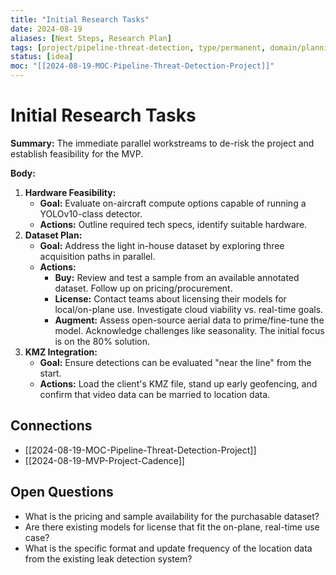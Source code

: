 ```yaml
---
title: "Initial Research Tasks"
date: 2024-08-19
aliases: [Next Steps, Research Plan]
tags: [project/pipeline-threat-detection, type/permanent, domain/planning]
status: [idea]
moc: "[[2024-08-19-MOC-Pipeline-Threat-Detection-Project]]"
---
```


# Initial Research Tasks

**Summary:** The immediate parallel workstreams to de-risk the project and establish feasibility for the MVP.

**Body:**

1.  **Hardware Feasibility:**
    *   **Goal:** Evaluate on-aircraft compute options capable of running a YOLOv10-class detector.
    *   **Actions:** Outline required tech specs, identify suitable hardware.
2.  **Dataset Plan:**
    *   **Goal:** Address the light in-house dataset by exploring three acquisition paths in parallel.
    *   **Actions:**
        *   **Buy:** Review and test a sample from an available annotated dataset. Follow up on pricing/procurement.
        *   **License:** Contact teams about licensing their models for local/on-plane use. Investigate cloud viability vs. real-time goals.
        *   **Augment:** Assess open-source aerial data to prime/fine-tune the model. Acknowledge challenges like seasonality. The initial focus is on the 80% solution.
3.  **KMZ Integration:**
    *   **Goal:** Ensure detections can be evaluated "near the line" from the start.
    *   **Actions:** Load the client's KMZ file, stand up early geofencing, and confirm that video data can be married to location data.

## Connections
*   [[2024-08-19-MOC-Pipeline-Threat-Detection-Project]]
*   [[2024-08-19-MVP-Project-Cadence]]

## Open Questions
*   What is the pricing and sample availability for the purchasable dataset?
*   Are there existing models for license that fit the on-plane, real-time use case?
*   What is the specific format and update frequency of the location data from the existing leak detection system?
